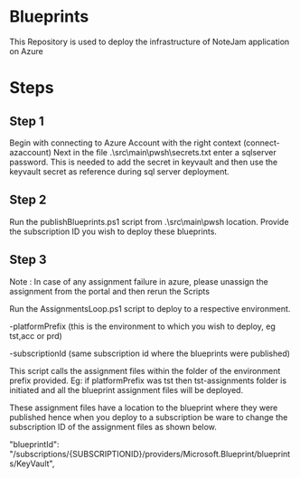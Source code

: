 # Blueprints

This Repository is used to deploy the infrastructure of NoteJam application on Azure

# Steps

## Step 1

Begin with connecting to Azure Account with the right context (connect-azaccount)
Next in the file .\src\main\pwsh\secrets.txt enter a sqlserver password. This is needed to add the secret in keyvault and then use the keyvault secret as reference during sql server deployment.

## Step 2

Run the publishBlueprints.ps1 script from .\src\main\pwsh location.
Provide the subscription ID you wish to deploy these blueprints.

## Step 3

Note : In case of any assignment failure in azure, please unassign the assignment from the portal and then rerun the Scripts

Run the AssignmentsLoop.ps1 script to deploy to a respective environment.

-platformPrefix (this is the environment to which you wish to deploy, eg tst,acc or prd)

-subscriptionId (same subscription id where the blueprints were published)

This script calls the assignment files within the folder of the environment prefix provided. Eg: if platformPrefix was tst then tst-assignments folder is initiated and all the blueprint assignment files will be deployed.

These assignment files have a location to the blueprint where they were published hence when you deploy to a subscription be ware to change the subscription ID of the assignment files as shown below.

"blueprintId": "/subscriptions/{SUBSCRIPTIONID}/providers/Microsoft.Blueprint/blueprints/KeyVault",